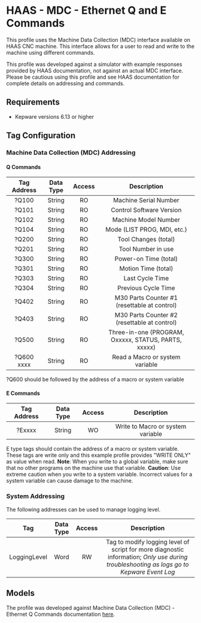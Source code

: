 # HAAS - MDC - Ethernet Q and E Commands

This profile uses the Machine Data Collection (MDC) interface available on HAAS CNC machine. This interface allows for a user to read and write to the machine using different commands.

This profile was developed against a simulator with example responses provided by HAAS documentation, not against an actual MDC interface. Please be cautious using this profile and see HAAS documentation for complete details on addressing and commands.

## Requirements

- Kepware versions 6.13 or higher

## Tag Configuration

### Machine Data Collection (MDC) Addressing

#### Q Commands

|Tag Address|Data Type|Access|Description|
| :----------:  | :----------:  | :----------:  | :----------:  |
|?Q100          |String         |RO             |Machine Serial Number|
|?Q101          |String         |RO             |Control Software Version|
|?Q102          |String         |RO             |Machine Model Number|
|?Q104          |String         |RO             |Mode (LIST PROG, MDI, etc.)|
|?Q200          |String         |RO             |Tool Changes (total)|
|?Q201          |String         |RO             |Tool Number in use|
|?Q300          |String         |RO             |Power-on Time (total)|
|?Q301          |String         |RO             |Motion Time (total)|
|?Q303          |String         |RO             |Last Cycle Time|
|?Q304          |String         |RO             |Previous Cycle Time|
|?Q402          |String         |RO             |M30 Parts Counter #1 (resettable at control)|
|?Q403          |String         |RO             |M30 Parts Counter #2 (resettable at control)|
|?Q500          |String         |RO             |Three-in-one (PROGRAM, Oxxxxx, STATUS, PARTS, xxxxx)|
|?Q600 xxxx     |String         |RO             |Read a Macro or system variable|

?Q600 should be followed by the address of a macro or system variable

#### E Commands

|Tag Address|Data Type|Access|Description|
| :----------:  | :----------:  | :----------:  | :----------:  |
|?Exxxx         |String         |WO             |Write to Macro or system variable|

E type tags should contain the address of a macro or system variable. These tags are write only and this example profile provides "WRITE ONLY" as value when read.
**Note**: When you write to a global variable, make sure that no other programs on the machine use that variable.
**Caution**: Use extreme caution when you write to a system variable. Incorrect values for a system variable can cause damage to the machine.

### System Addressing

The following addresses can be used to manage logging level.

|Tag|Data Type| Access |Description|
| :----------:  | :----------:  | :----------:  |:----------:  |
|LoggingLevel|Word|RW|Tag to modify logging level of script for more diagnostic information; *Only use during troubleshooting as logs go to Kepware Event Log*|

## Models

The profile was developed against Machine Data Collection (MDC) - Ethernet Q Commands documentation [here](https://www.haascnc.com/service/troubleshooting-and-how-to/how-to/machine-data-collection---ngc.html).
